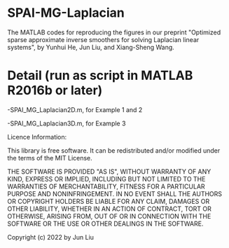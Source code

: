 # SPAI-MG-Laplacian
The MATLAB codes for reproducing the figures in our preprint "Optimized sparse approximate inverse smoothers for solving Laplacian linear systems", by Yunhui He, Jun Liu, and Xiang-Sheng Wang.

# Detail (run as script in MATLAB R2016b or later)
-SPAI_MG_Laplacian2D.m, for Example 1 and 2

-SPAI_MG_Laplacian3D.m, for Example 3

Licence Information:

This library is free software. It can be redistributed and/or modified under the terms of the MIT License.

THE SOFTWARE IS PROVIDED "AS IS", WITHOUT WARRANTY OF ANY KIND, EXPRESS OR IMPLIED, INCLUDING BUT NOT LIMITED TO THE WARRANTIES OF MERCHANTABILITY, FITNESS FOR A PARTICULAR PURPOSE AND NONINFRINGEMENT. IN NO EVENT SHALL THE AUTHORS OR COPYRIGHT HOLDERS BE LIABLE FOR ANY CLAIM, DAMAGES OR OTHER LIABILITY, WHETHER IN AN ACTION OF CONTRACT, TORT OR OTHERWISE, ARISING FROM, OUT OF OR IN CONNECTION WITH THE SOFTWARE OR THE USE OR OTHER DEALINGS IN THE SOFTWARE.

Copyright (c) 2022 by Jun Liu
